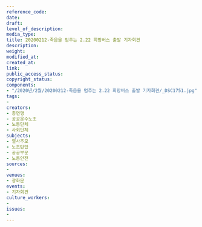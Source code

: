 ```yaml
---
reference_code: 
date: 
draft: 
level_of_description: 
media_type: 
title: 20200212-죽음을 멈추는 2.22 희망버스 출발 기자회견
description: 
weight: 
modified_at: 
created_at: 
link: 
public_access_status: 
copyright_status: 
components:
- "/2020년/2월/20200212-죽음을 멈추는 2.22 희망버스 출발 기자회견/_DSC1751.jpg"
tags:
- 
creators:
- 총연맹
- 공공운수노조
- 노동단체
- 사회단체
subjects:
- 열사추모
- 노조탄압
- 공공부문
- 노동안전
sources:
- 
venues:
- 광화문
events:
- 기자회견
culture_workers:
- 
issues:
- 
---
```

